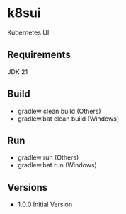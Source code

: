 # k8sui
Kubernetes UI

## Requirements
JDK 21

## Build
* gradlew clean build (Others)
* gradlew.bat clean build (Windows)

## Run
* gradlew run (Others)
* gradlew.bat run (Windows)

## Versions
* 1.0.0 Initial Version
